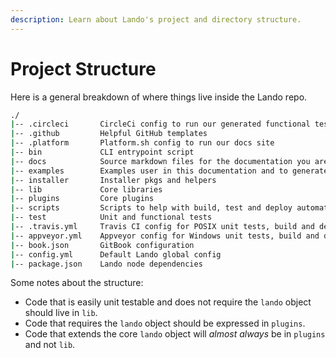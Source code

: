 ```yaml
---
description: Learn about Lando's project and directory structure.
---
```


# Project Structure

Here is a general breakdown of where things live inside the Lando repo.

```bash
./
|-- .circleci       CircleCi config to run our generated functional tests
|-- .github         Helpful GitHub templates
|-- .platform       Platform.sh config to run our docs site
|-- bin             CLI entrypoint script
|-- docs            Source markdown files for the documentation you are reading
|-- examples        Examples user in this documentation and to generate func tests
|-- installer       Installer pkgs and helpers
|-- lib             Core libraries
|-- plugins         Core plugins
|-- scripts         Scripts to help with build, test and deploy automation
|-- test            Unit and functional tests
|-- .travis.yml     Travis CI config for POSIX unit tests, build and deploy
|-- appveyor.yml    Appveyor config for Windows unit tests, build and deploy
|-- book.json       GitBook configuration
|-- config.yml      Default Lando global config
|-- package.json    Lando node dependencies
```

Some notes about the structure:

* Code that is easily unit testable and does not require the `lando` object should live in `lib`.
* Code that requires the `lando` object should be expressed in `plugins`.
* Code that extends the core `lando` object will *almost always* be in `plugins` and not `lib`.
